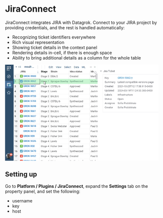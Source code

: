# JiraConnect

JiraConnect integrates JIRA with Datagrok. Connect to your JIRA project by providing credentials,
and the rest is handled automatically:

* Recognizing ticket identifiers everywhere
* Rich visual representation
* Showing ticket details in the context panel
* Rendering details in-cell, if there is enough space
* Ability to bring additional details as a column for the whole table

![](img/jira.gif)

## Setting up 

Go to **Platform / Plugins / JiraConnect**, expand the **Settings** tab
on the property panel, and set the following:

- username 
- key
- host